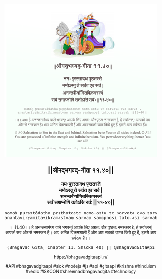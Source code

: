 <img src="../../asset/BG_11_40.png"/>
<center><h2>||श्रीमद्‍भगवद्‍-गीता ११.४०||</h2>
<h3>नमः पुरस्तादथ पृष्ठतस्ते<br/>नमोऽस्तु ते सर्वत एव सर्व |<br/>अनन्तवीर्यामितविक्रमस्त्वं<br/>सर्वं समाप्नोषि ततोऽसि सर्वः ||११-४०||</h3>
<pre>namaḥ purastādatha pṛṣṭhataste namo.astu te sarvata eva sarva .<br/>anantavīryāmitavikramastvaṃ sarvaṃ samāpnoṣi tato.asi sarvaḥ ||11-40||</pre>
<p>।।11.40।। हे अनन्तसार्मथ्य वाले भगवन्! आपके लिए अग्रत: और पृष्ठत: नमस्कार है, हे सर्वात्मन्! आपको सब ओर से नमस्कार है। आप अमित विक्रमशाली हैं और आप सबको व्याप्त किये हुए हैं, इससे आप सर्वरूप हैं।।</p>
<pre>(Bhagavad Gita, Chapter 11, Shloka 40) || @BhagavadGitaApi</pre><p>https://bhagavadgitaapi.in/</p><p>#API #bhagavadgitaapi #slok #nodejs #js #api #gitaapi #krishna #hinduism #vedic #ISKCON #shreemadbhagavadgita #technology</p></center>